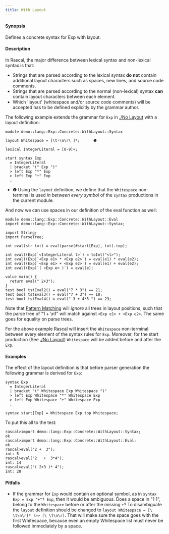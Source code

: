 ```yaml
---
title: With Layout
---
```


#### Synopsis

Defines a concrete syntax for Exp with layout.

#### Description

In Rascal, the major difference between lexical syntax and non-lexical syntax is that:

* Strings that are parsed according to the lexical syntax __do not__ contain additional layout characters
  such as spaces, new lines, and source code comments.
* Strings that are parsed according to the normal (non-lexical) syntax __can__ contain layout characters between
  each element. 
* Which 'layout' (whitespace and/or source code comments) will be accepted has to be defined explicitly by the grammar author.


The following example extends the grammar for `Exp` in [./No Layout](../../../../../Recipes/Languages/Exp/Concrete/NoLayout/index.md) with a layout definition:

```rascal 
module demo::lang::Exp::Concrete::WithLayout::Syntax

layout Whitespace = [\t-\n\r\ ]*;      ❶  
    
lexical IntegerLiteral = [0-9]+;           

start syntax Exp 
  = IntegerLiteral          
  | bracket "(" Exp ")"     
  > left Exp "*" Exp        
  > left Exp "+" Exp        
  ;

```

* ❶  Using the `layout` definition, we define that the `Whitespace` non-terminal is used _in between every symbol_ of the `syntax` productions in the current module.

And now we can use spaces in our definition of the eval function as well:

```rascal 
module demo::lang::Exp::Concrete::WithLayout::Eval
import demo::lang::Exp::Concrete::WithLayout::Syntax;

import String;
import ParseTree;

int eval(str txt) = eval(parse(#start[Exp], txt).top);              

int eval((Exp)`<IntegerLiteral l>`) = toInt("<l>");       
int eval((Exp)`<Exp e1> * <Exp e2>`) = eval(e1) * eval(e2);  
int eval((Exp)`<Exp e1> + <Exp e2>`) = eval(e1) + eval(e2); 
int eval((Exp)`( <Exp e> )`) = eval(e);                    

value main() {
  return eval(" 2+3");
}
test bool tstEval2() = eval("7 * 3") == 21;
test bool tstEval3() = eval("7 + 3") == 10;
test bool tstEval4() = eval(" 3 + 4*5 ") == 23;

```

Note that [Pattern Matching](../../../../../RascalConcepts/PatternMatching/index.md) will _ignore_ all trees in layout positions, such that the parse tree of "1 + \\n1" will match against `<Exp e1> + <Exp e2>`. The same goes for equality on parse trees.

For the above example Rascal will insert the `Whitespace` non-terminal between every element of the syntax rules for `Exp`.
Moreover, for the start production (See [./No Layout](../../../../../Recipes/Languages/Exp/Concrete/NoLayout/index.md)) `Whitespace` will be added before and after the `Exp`.

#### Examples

The effect of the layout definition is that before parser generation the following grammar is derived for `Exp`:
```rascal
syntax Exp 
  = IntegerLiteral          
  | bracket "(" Whitespace Exp Whitespace ")"     
  > left Exp Whitespace "*" Whitespace Exp        
  > left Exp Whitespace "+" Whitespace Exp        
  ;

syntax start[Exp] = Whitespace Exp top Whitespace;
```

To put this all to the test:

```rascal-shell 
rascal>import demo::lang::Exp::Concrete::WithLayout::Syntax;
ok
rascal>import demo::lang::Exp::Concrete::WithLayout::Eval;
ok
rascal>eval("2 +  3");
int: 5
rascal>eval("2   +  3*4");
int: 14
rascal>eval("( 2+3 )* 4");
int: 20
```

#### Pitfalls

*  If the grammar for `Exp` would contain an optional symbol, as in `syntax Exp = Exp "+"? Exp`, then it would be ambiguous. Does a space in "1 1", belong to the `Whitespace` before or after the missing `+`? To disambiguate the `layout` definition should be changed to `layout Whitespace = [\ \t\n\r]* !>> [\ \t\n\r]`. That will make sure the space goes with the first Whitespace, because even an empty Whitespace list must never be followed immediately by a space.


